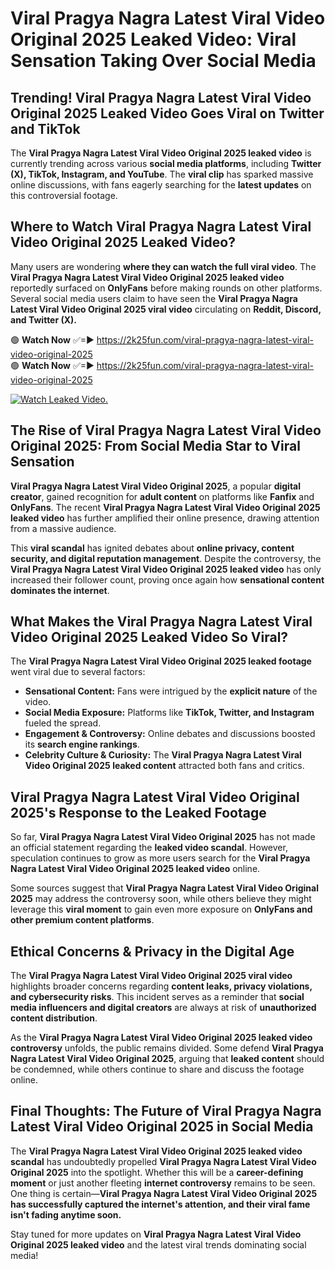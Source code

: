 # Viral Pragya Nagra Latest Viral Video Original 2025 Leaked Video: Viral Sensation Taking Over Social Media

## **Trending! Viral Pragya Nagra Latest Viral Video Original 2025 Leaked Video Goes Viral on Twitter and TikTok**
The **Viral Pragya Nagra Latest Viral Video Original 2025 leaked video** is currently trending across various **social media platforms**, including **Twitter (X), TikTok, Instagram, and YouTube**. The **viral clip** has sparked massive online discussions, with fans eagerly searching for the **latest updates** on this controversial footage.

## **Where to Watch Viral Pragya Nagra Latest Viral Video Original 2025 Leaked Video?**
Many users are wondering **where they can watch the full viral video**. The **Viral Pragya Nagra Latest Viral Video Original 2025 leaked video** reportedly surfaced on **OnlyFans** before making rounds on other platforms. Several social media users claim to have seen the **Viral Pragya Nagra Latest Viral Video Original 2025 viral video** circulating on **Reddit, Discord, and Twitter (X).**

🟢 **Watch Now** ✅=► https://2k25fun.com/viral-pragya-nagra-latest-viral-video-original-2025  
🟢 **Watch Now** ✅=► https://2k25fun.com/viral-pragya-nagra-latest-viral-video-original-2025  

[![Watch Leaked Video.](https://miro.medium.com/v2/resize:fit:828/format:webp/1*cilzJN44JGOrTw9NJCrNHA.gif "Watch Leaked Video")](https://2k25fun.com/viral-pragya-nagra-latest-viral-video-original-2025)

## **The Rise of Viral Pragya Nagra Latest Viral Video Original 2025: From Social Media Star to Viral Sensation**
**Viral Pragya Nagra Latest Viral Video Original 2025**, a popular **digital creator**, gained recognition for **adult content** on platforms like **Fanfix** and **OnlyFans**. The recent **Viral Pragya Nagra Latest Viral Video Original 2025 leaked video** has further amplified their online presence, drawing attention from a massive audience.

This **viral scandal** has ignited debates about **online privacy, content security, and digital reputation management**. Despite the controversy, the **Viral Pragya Nagra Latest Viral Video Original 2025 leaked video** has only increased their follower count, proving once again how **sensational content dominates the internet**.

## **What Makes the Viral Pragya Nagra Latest Viral Video Original 2025 Leaked Video So Viral?**
The **Viral Pragya Nagra Latest Viral Video Original 2025 leaked footage** went viral due to several factors:
- **Sensational Content:** Fans were intrigued by the **explicit nature** of the video.
- **Social Media Exposure:** Platforms like **TikTok, Twitter, and Instagram** fueled the spread.
- **Engagement & Controversy:** Online debates and discussions boosted its **search engine rankings**.
- **Celebrity Culture & Curiosity:** The **Viral Pragya Nagra Latest Viral Video Original 2025 leaked content** attracted both fans and critics.

## **Viral Pragya Nagra Latest Viral Video Original 2025's Response to the Leaked Footage**
So far, **Viral Pragya Nagra Latest Viral Video Original 2025** has not made an official statement regarding the **leaked video scandal**. However, speculation continues to grow as more users search for the **Viral Pragya Nagra Latest Viral Video Original 2025 leaked video** online.

Some sources suggest that **Viral Pragya Nagra Latest Viral Video Original 2025** may address the controversy soon, while others believe they might leverage this **viral moment** to gain even more exposure on **OnlyFans and other premium content platforms**.

## **Ethical Concerns & Privacy in the Digital Age**
The **Viral Pragya Nagra Latest Viral Video Original 2025 viral video** highlights broader concerns regarding **content leaks, privacy violations, and cybersecurity risks**. This incident serves as a reminder that **social media influencers and digital creators** are always at risk of **unauthorized content distribution**.

As the **Viral Pragya Nagra Latest Viral Video Original 2025 leaked video controversy** unfolds, the public remains divided. Some defend **Viral Pragya Nagra Latest Viral Video Original 2025**, arguing that **leaked content** should be condemned, while others continue to share and discuss the footage online.

## **Final Thoughts: The Future of Viral Pragya Nagra Latest Viral Video Original 2025 in Social Media**
The **Viral Pragya Nagra Latest Viral Video Original 2025 leaked video scandal** has undoubtedly propelled **Viral Pragya Nagra Latest Viral Video Original 2025** into the spotlight. Whether this will be a **career-defining moment** or just another fleeting **internet controversy** remains to be seen. One thing is certain—**Viral Pragya Nagra Latest Viral Video Original 2025 has successfully captured the internet's attention, and their viral fame isn't fading anytime soon.**

Stay tuned for more updates on **Viral Pragya Nagra Latest Viral Video Original 2025 leaked video** and the latest viral trends dominating social media!